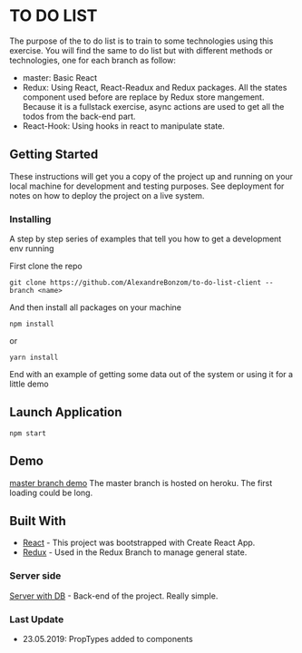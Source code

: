 # TO DO LIST

The purpose of the to do list is to train to some technologies using this exercise. You will find the same to do list but with different methods or technologies, one for each branch as follow:

- master: Basic React
- Redux: Using React, React-Readux and Redux packages. All the states component used before are replace by Redux store mangement. Because it is a fullstack exercise, async actions are used to get all the todos from the back-end part.
- React-Hook: Using hooks in react to manipulate state.

## Getting Started

These instructions will get you a copy of the project up and running on your local machine for development and testing purposes. See deployment for notes on how to deploy the project on a live system.

### Installing

A step by step series of examples that tell you how to get a development env running

First clone the repo

```
git clone https://github.com/AlexandreBonzom/to-do-list-client --branch <name>
```

And then install all packages on your machine

```
npm install
```

or

```
yarn install
```

End with an example of getting some data out of the system or using it for a little demo

## Launch Application

```
npm start
```

## Demo

[master branch demo](https://to-do-list-client-exercice.herokuapp.com/) The master branch is hosted on heroku. The first loading could be long.

## Built With

- [React](https://reactjs.org/) - This project was bootstrapped with Create React App.
- [Redux](https://redux.js.org/) - Used in the Redux Branch to manage general state.

### Server side

[Server with DB](https://github.com/AlexandreBonzom/to-do-list-server) - Back-end of the project. Really simple.

### Last Update

- 23.05.2019: PropTypes added to components
